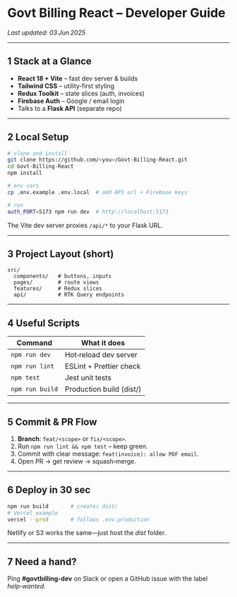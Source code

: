 # Govt Billing React – Developer Guide

*Last updated: 03 Jun 2025*

---

## 1 Stack at a Glance

* **React 18 + Vite** – fast dev server & builds
* **Tailwind CSS** – utility‑first styling
* **Redux Toolkit** – state slices (auth, invoices)
* **Firebase Auth** – Google / email login
* Talks to a **Flask API** (separate repo)

---

## 2 Local Setup

```bash
# clone and install
git clone https://github.com/<you>/Govt-Billing-React.git
cd Govt-Billing-React
npm install

# env vars
cp .env.example .env.local  # add API url + Firebase keys

# run
auth_PORT=5173 npm run dev  # http://localhost:5173
```

The Vite dev server proxies `/api/*` to your Flask URL.

---

## 3 Project Layout (short)

```
src/
  components/   # buttons, inputs
  pages/        # route views
  features/     # Redux slices
  api/          # RTK Query endpoints
```

---

## 4 Useful Scripts

| Command         | What it does             |
| --------------- | ------------------------ |
| `npm run dev`   | Hot‑reload dev server    |
| `npm run lint`  | ESLint + Prettier check  |
| `npm test`      | Jest unit tests          |
| `npm run build` | Production build (dist/) |

---

## 5 Commit & PR Flow

1. **Branch**: `feat/<scope>` or `fix/<scope>`.
2. Run `npm run lint && npm test` – keep green.
3. Commit with clear message: `feat(invoice): allow PDF email`.
4. Open PR → get review → squash‑merge.

---

## 6 Deploy in 30 sec

```bash
npm run build       # creates dist/
# Vercel example
vercel --prod       # follows .env.production
```

Netlify or S3 works the same—just host the *dist* folder.

---

## 7 Need a hand?

Ping **#govtbilling-dev** on Slack or open a GitHub issue with the label *help‑wanted*.
